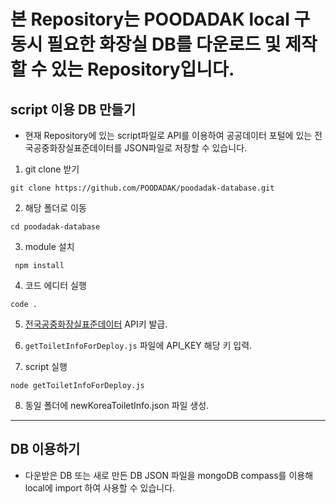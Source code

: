 # 본 Repository는 POODADAK local 구동시 필요한 화장실 DB를 다운로드 및 제작할 수 있는 Repository입니다.

## script 이용 DB 만들기

- 현재 Repository에 있는 script파일로 API를 이용하여 공공데이터 포털에 있는 전국공중화장실표준데이터를 JSON파일로 저장할 수 있습니다.

1. git clone 받기

```
git clone https://github.com/POODADAK/poodadak-database.git
```

2. 해당 폴더로 이동

```
cd poodadak-database
```

3. module 설치

```
 npm install
```

4. 코드 에디터 실행

```
code .
```

5. [전국공중화장실표준데이터](https://www.data.go.kr/tcs/dss/selectApiDataDetailView.do?publicDataPk=15012892) API키 발급.

6. `getToiletInfoForDeploy.js` 파일에 API_KEY 해당 키 입력.

7. script 실행

```
node getToiletInfoForDeploy.js
```

8. 동일 폴더에 newKoreaToiletInfo.json 파일 생성.

---

## DB 이용하기

- 다운받은 DB 또는 새로 만든 DB JSON 파일을 mongoDB compass를 이용해 local에 import 하여 사용할 수 있습니다.
